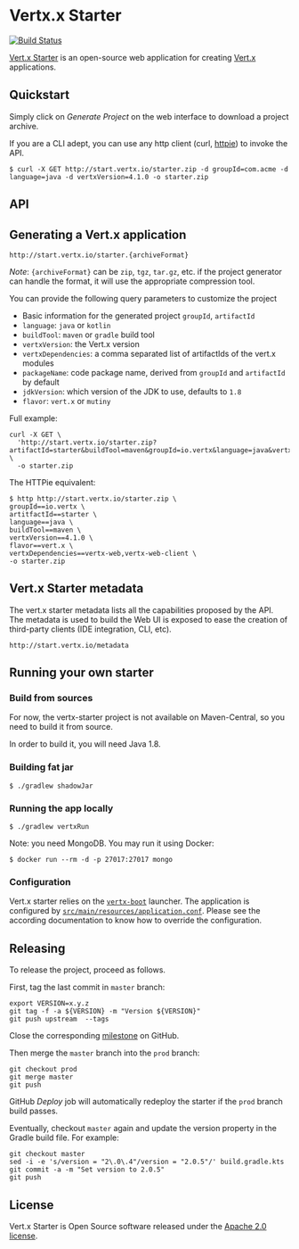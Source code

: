 # Vertx.x Starter

[![Build Status](https://github.com/vert-x3/vertx-starter/workflows/CI/badge.svg)](https://github.com/vert-x3/vertx-starter/actions?query=workflow%3ACI)

[Vert.x Starter](http://start.vertx.io) is an open-source web application for creating [Vert.x](https://vertx.io/) applications.

## Quickstart

Simply click on _Generate Project_ on the web interface to download a project archive.

If you are a CLI adept, you can use any http client (curl, [httpie](https://httpie.org/)) to invoke the API.

```
$ curl -X GET http://start.vertx.io/starter.zip -d groupId=com.acme -d language=java -d vertxVersion=4.1.0 -o starter.zip
```

## API

## Generating a Vert.x application

```
http://start.vertx.io/starter.{archiveFormat}
```

*Note*: `{archiveFormat}` can be `zip`, `tgz`, `tar.gz`, etc. if the project generator can handle the format, it will use the appropriate compression tool.

You can provide the following query parameters to customize the project

- Basic information for the generated project `groupId`, `artifactId`
- `language`: `java` or `kotlin`
- `buildTool`: `maven` or `gradle` build tool
- `vertxVersion`: the Vert.x version
- `vertxDependencies`: a comma separated list of artifactIds of the vert.x modules
- `packageName`: code package name, derived from `groupId` and `artifactId` by default
- `jdkVersion`: which version of the JDK to use, defaults to `1.8`
- `flavor`: `vert.x` or `mutiny`

Full example:

```
curl -X GET \
  'http://start.vertx.io/starter.zip?artifactId=starter&buildTool=maven&groupId=io.vertx&language=java&vertxDependencies=&vertxVersion=4.1.0&flavor=vert.x' \
  -o starter.zip
```

The HTTPie equivalent:

```
$ http http://start.vertx.io/starter.zip \
groupId==io.vertx \
artitfactId==starter \
language==java \
buildTool==maven \
vertxVersion==4.1.0 \
flavor==vert.x \
vertxDependencies==vertx-web,vertx-web-client \
-o starter.zip
```

## Vert.x Starter metadata

The vert.x starter metadata lists all the capabilities proposed by the API. The metadata is used to build the Web UI is exposed to ease the creation of third-party clients (IDE integration, CLI, etc).

```
http://start.vertx.io/metadata
```

## Running your own starter

### Build from sources

For now, the vertx-starter project is not available on Maven-Central, so you need to build it from source.

In order to build it, you will need Java 1.8.

### Building fat jar

```
$ ./gradlew shadowJar
```

### Running the app locally

```
$ ./gradlew vertxRun
```

Note: you need MongoDB.
You may run it using Docker:

```
$ docker run --rm -d -p 27017:27017 mongo
```

### Configuration

Vert.x starter relies on the [`vertx-boot`](https://github.com/jponge/vertx-boot) launcher.
The application is configured by [`src/main/resources/application.conf`](./src/main/resources/application.conf).
Please see the according documentation to know how to override the configuration.

## Releasing

To release the project, proceed as follows.

First, tag the last commit in `master` branch:

```
export VERSION=x.y.z
git tag -f -a ${VERSION} -m "Version ${VERSION}"
git push upstream  --tags
```

Close the corresponding [milestone](https://github.com/vert-x3/vertx-starter/milestones) on GitHub.

Then merge the `master` branch into the `prod` branch:

```
git checkout prod
git merge master
git push
```

GitHub _Deploy_ job will automatically redeploy the starter if the `prod` branch build passes.

Eventually, checkout `master` again and update the version property in the Gradle build file.
For example:

```
git checkout master
sed -i -e 's/version = "2\.0\.4"/version = "2.0.5"/' build.gradle.kts
git commit -a -m "Set version to 2.0.5"
git push
```

## License

Vert.x Starter is Open Source software released under the [Apache 2.0 license](http://www.apache.org/licenses/LICENSE-2.0.html).
